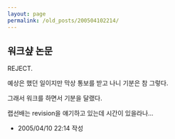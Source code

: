 ```yaml
---
layout: page
permalink: /old_posts/200504102214/
---
```


## 워크샾 논문


REJECT.








예상은 했던 일이지만 막상 통보를 받고 나니 기분은 참 그렇다.

그래서 워크를 하면서 기분을 달랬다.

랩선배는 revision을 얘기하고 있는데 시간이 있을라나...





- 2005/04/10 22:14 작성